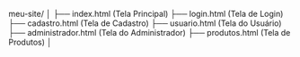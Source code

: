 meu-site/
│
├── index.html              (Tela Principal)
├── login.html              (Tela de Login)
├── cadastro.html           (Tela de Cadastro)
├── usuario.html            (Tela do Usuário)
├── administrador.html      (Tela do Administrador)
├── produtos.html           (Tela de Produtos)
│

